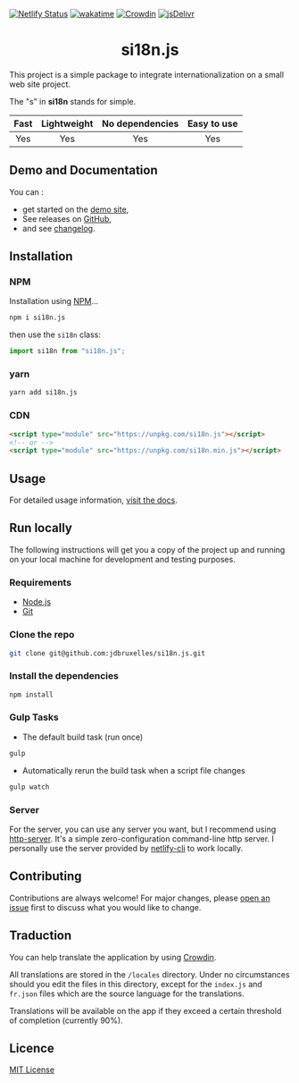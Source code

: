 [![Netlify Status](https://api.netlify.com/api/v1/badges/8265ca9c-3d2f-434a-94b8-0b5f3ff7af45/deploy-status)](https://app.netlify.com/sites/si18n/deploys)
[![wakatime](https://wakatime.com/badge/user/c7cc65f4-4921-4723-a014-551e8110a116/project/7b08fe76-98cb-44e3-bcab-294aad0fda0a.svg)](https://wakatime.com/badge/user/c7cc65f4-4921-4723-a014-551e8110a116/project/7b08fe76-98cb-44e3-bcab-294aad0fda0a)
[![Crowdin](https://badges.crowdin.net/si18njs/localized.svg)](https://crowdin.com/project/si18njs)
[![jsDelivr](https://data.jsdelivr.com/v1/package/npm/si18n.js/badge)](https://www.jsdelivr.com/package/npm/si18n.js)

<div align="center">
  <h1>si18n.js</h1>
</div>

This project is a simple package to integrate internationalization on a small
web site project.

The "s" in **si18n** stands for simple.

| Fast | Lightweight | No dependencies | Easy to use |
|:----:|:-----------:|:---------------:|:-----------:|
| Yes  | Yes         | Yes             | Yes         |

## Demo and Documentation

You can :
- get started on the [demo site](https://si18n.js.bruxelles.dev/),
- See releases on [GitHub](https://github.com/jdbruxelles/si18n.js/releases),
- and see [changelog](CHANGELOG.md).

## Installation

### NPM

Installation using [NPM](https://www.npmjs.com/package/si18n.js)...
```bash
npm i si18n.js
```

then use the `si18n` class:
```js
import si18n from "si18n.js";
```

### yarn

```bash
yarn add si18n.js
```

### CDN

```html
<script type="module" src="https://unpkg.com/si18n.js"></script>
<!-- or -->
<script type="module" src="https://unpkg.com/si18n.min.js"></script>
```

## Usage

For detailed usage information,
[visit the docs](https://si18n.js.bruxelles.dev).

## Run locally

The following instructions will get you a copy of the project up and running
on your local machine for development and testing purposes.

### Requirements

- [Node.js](https://nodejs.org/en/download/)
- [Git](https://git-scm.com/downloads)

### Clone the repo

```bash
git clone git@github.com:jdbruxelles/si18n.js.git
```

### Install the dependencies

```bash
npm install
```

### Gulp Tasks

- The default build task (run once)
```bash
gulp
```

- Automatically rerun the build task when a script file changes
```bash
gulp watch
```

### Server

For the server, you can use any server you want, but I recommend using
[http-server](https://www.npmjs.com/package/http-server). It's a simple
zero-configuration command-line http server. I personally use the server
provided by [netlify-cli](https://www.npmjs.com/package/netlify-cli) to work
locally.

## Contributing

Contributions are always welcome! For major changes, please
[open an issue](https://github.com/jdbruxelles/si18n/issues/new) first to
discuss what you would like to change.

## Traduction

You can help translate the application by using [Crowdin](https://crwd.in/si18njs).

All translations are stored in the `/locales` directory. Under no circumstances
should you edit the files in this directory, except for the `index.js` and
`fr.json` files which are the source language for the translations.

Translations will be available on the app if they exceed a certain threshold
of completion (currently 90%).

## Licence

[MIT License](LICENSE)

